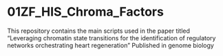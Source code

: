 # 01ZF_HIS_Chroma_Factors
This repository contains the main scripts used in the paper titled “Leveraging chromatin state transitions for the identification of regulatory networks orchestrating heart regeneration” Published in genome biology 
